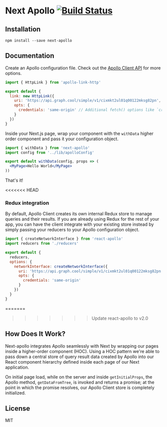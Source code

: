 Next Apollo [![Build Status](https://travis-ci.org/ads1018/next-apollo.svg?branch=master)](https://travis-ci.org/ads1018/next-apollo)
=========================
## Installation
```
npm install --save next-apollo
```

## Documentation
Create an Apollo configuration file. Check out the [Apollo Client API](https://www.apollographql.com/docs/react/basics/setup.html#ApolloClient) for more options.

```jsx
import { HttpLink } from 'apollo-link-http'

export default {
  link: new HttpLink({
    uri: 'https://api.graph.cool/simple/v1/cixmkt2ul01q00122mksg82pn', // Server URL (must be absolute)
    opts: {
      credentials: 'same-origin' // Additional fetch() options like `credentials` or `headers`
    }
  })
}
```
Inside your Next.js page, wrap your component with the `withData` higher order component and pass it your configuration object.

```jsx
import { withData } from 'next-apollo'
import config from '../lib/apolloConfig'

export default withData(config, props => (
  <MyPage>Hello World</MyPage>
))

```
That's it!

<<<<<<< HEAD
### Redux integration
By default, Apollo Client creates its own internal Redux store to manage queries and their results. If you are already using Redux for the rest of your app, you can have the client integrate with your existing store instead by simply passing your reducers to your Apollo configuration object.

```jsx
import { createNetworkInterface } from 'react-apollo'
import reducers from './reducers'

export default {
  reducers,
  options: {
    networkInterface: createNetworkInterface({
      uri: 'https://api.graph.cool/simple/v1/cixmkt2ul01q00122mksg82pn',
      opts: {
        credentials: 'same-origin'
      }
    })
  }
}

```

=======
>>>>>>> Update react-apollo to v2.0
## How Does It Work?

Next-apollo integrates Apollo seamlessly with Next by wrapping our pages inside a higher-order component (HOC). Using a HOC pattern we're able to pass down a central store of query result data created by Apollo into our React component hierarchy defined inside each page of our Next application.

On initial page load, while on the server and inside `getInitialProps`, the Apollo method, `getDataFromTree`, is invoked and returns a promise; at the point in which the promise resolves, our Apollo Client store is completely initialized.

## License

MIT
